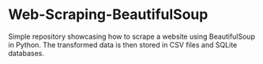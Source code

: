 # Web-Scraping-BeautifulSoup

Simple repository showcasing how to scrape a website using BeautifulSoup in Python. The transformed data is then stored in CSV files and SQLite databases.